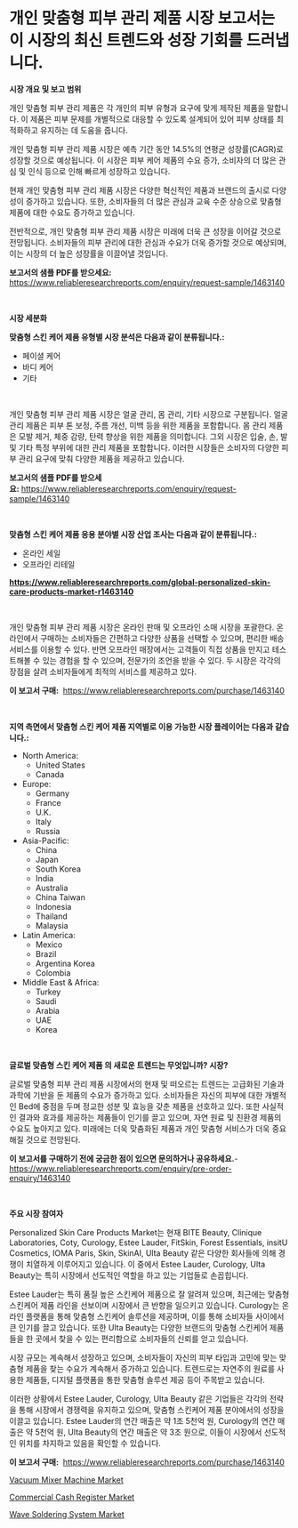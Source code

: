 <p><h1>개인 맞춤형 피부 관리 제품 시장 보고서는 이 시장의 최신 트렌드와 성장 기회를 드러냅니다.</h1></p><p><strong>시장 개요 및 보고 범위</strong></p>
<p><p>개인 맞춤형 피부 관리 제품은 각 개인의 피부 유형과 요구에 맞게 제작된 제품을 말합니다. 이 제품은 피부 문제를 개별적으로 대응할 수 있도록 설계되어 있어 피부 상태를 최적화하고 유지하는 데 도움을 줍니다.</p><p>개인 맞춤형 피부 관리 제품 시장은 예측 기간 동안 14.5%의 연평균 성장률(CAGR)로 성장할 것으로 예상됩니다. 이 시장은 피부 케어 제품의 수요 증가, 소비자의 더 많은 관심 및 인식 등으로 인해 빠르게 성장하고 있습니다.</p><p>현재 개인 맞춤형 피부 관리 제품 시장은 다양한 혁신적인 제품과 브랜드의 출시로 다양성이 증가하고 있습니다. 또한, 소비자들의 더 많은 관심과 교육 수준 상승으로 맞춤형 제품에 대한 수요도 증가하고 있습니다.</p><p>전반적으로, 개인 맞춤형 피부 관리 제품 시장은 미래에 더욱 큰 성장을 이어갈 것으로 전망됩니다. 소비자들의 피부 관리에 대한 관심과 수요가 더욱 증가할 것으로 예상되며, 이는 시장의 더 높은 성장률을 이끌어낼 것입니다.</p></p>
<p><strong>보고서의 샘플 PDF를 받으세요:</strong> <a href="https://www.reliableresearchreports.com/enquiry/request-sample/1463140">https://www.reliableresearchreports.com/enquiry/request-sample/1463140</a></p>
<p>&nbsp;</p>
<p><strong>시장 세분화</strong></p>
<p><strong>맞춤형 스킨 케어 제품 유형별 시장 분석은 다음과 같이 분류됩니다.:</strong></p>
<p><ul><li>페이셜 케어</li><li>바디 케어</li><li>기타</li></ul></p>
<p>&nbsp;</p>
<p><p>개인 맞춤형 피부 관리 제품 시장은 얼굴 관리, 몸 관리, 기타 시장으로 구분됩니다. 얼굴 관리 제품은 피부 톤 보정, 주름 개선, 미백 등을 위한 제품을 포함합니다. 몸 관리 제품은 모발 제거, 체중 감량, 탄력 향상을 위한 제품을 의미합니다. 그외 시장은 입술, 손, 발 및 기타 특정 부위에 대한 관리 제품을 포함합니다. 이러한 시장들은 소비자의 다양한 피부 관리 요구에 맞춰 다양한 제품을 제공하고 있습니다.</p></p>
<p><strong>보고서의 샘플 PDF를 받으세요:</strong>&nbsp;<a href="https://www.reliableresearchreports.com/enquiry/request-sample/1463140">https://www.reliableresearchreports.com/enquiry/request-sample/1463140</a></p>
<p>&nbsp;</p>
<p><strong> 맞춤형 스킨 케어 제품 응용 분야별 시장 산업 조사는 다음과 같이 분류됩니다.:</strong></p>
<p><ul><li>온라인 세일</li><li>오프라인 리테일</li></ul></p>
<p><strong><a href="https://www.reliableresearchreports.com/global-personalized-skin-care-products-market-r1463140">https://www.reliableresearchreports.com/global-personalized-skin-care-products-market-r1463140</a></strong></p>
<p>&nbsp;</p>
<p><p>개인 맞춤형 피부 관리 제품 시장은 온라인 판매 및 오프라인 소매 시장을 포괄한다. 온라인에서 구매하는 소비자들은 간편하고 다양한 상품을 선택할 수 있으며, 편리한 배송 서비스를 이용할 수 있다. 반면 오프라인 매장에서는 고객들이 직접 상품을 만지고 테스트해볼 수 있는 경험을 할 수 있으며, 전문가의 조언을 받을 수 있다. 두 시장은 각각의 장점을 살려 소비자들에게 최적의 서비스를 제공하고 있다.</p></p>
<p><strong>이 보고서 구매:</strong>&nbsp; <a href="https://www.reliableresearchreports.com/purchase/1463140">https://www.reliableresearchreports.com/purchase/1463140</a></p>
<p>&nbsp;</p>
<p><strong>지역 측면에서 맞춤형 스킨 케어 제품 지역별로 이용 가능한 시장 플레이어는 다음과 같습니다.:</strong></p>
<p><ul>
    <li>
        North America:
        <ul>
            <li>United States</li>
            <li>Canada</li>
        </ul>
    </li>
    <li>
        Europe:
        <ul>
            <li>Germany</li>
            <li>France</li>
            <li>U.K.</li>
            <li>Italy</li>
            <li>Russia</li>
        </ul>
    </li>
    <li>
        Asia-Pacific:
        <ul>
            <li>China</li>
            <li>Japan</li>
            <li>South Korea</li>
            <li>India</li>
            <li>Australia</li>
            <li>China Taiwan</li>
            <li>Indonesia</li>
            <li>Thailand</li>
            <li>Malaysia</li>
        </ul>
    </li>
    <li>
        Latin America:
        <ul>
            <li>Mexico</li>
            <li>Brazil</li>
            <li>Argentina Korea</li>
            <li>Colombia</li>
        </ul>
    </li>
    <li>
        Middle East & Africa:
        <ul>
            <li>Turkey</li>
            <li>Saudi</li>
            <li>Arabia</li>
            <li>UAE</li>
            <li>Korea</li>
        </ul>
    </li>
    </ul></p>
<p>&nbsp;</p>
<p><strong>글로벌 맞춤형 스킨 케어 제품 의 새로운 트렌드는 무엇입니까? 시장?</strong></p>
<p><p>글로벌 맞춤형 피부 관리 제품 시장에서의 현재 및 떠오르는 트렌드는 고급화된 기술과 과학에 기반을 둔 제품의 수요가 증가하고 있다. 소비자들은 자신의 피부에 대한 개별적인 Bed에 중점을 두며 정교한 성분 및 효능을 갖춘 제품을 선호하고 있다. 또한 사실적인 결과와 효과를 제공하는 제품들이 인기를 끌고 있으며, 자연 원료 및 친환경 제품의 수요도 높아지고 있다. 미래에는 더욱 맞춤화된 제품과 개인 맞춤형 서비스가 더욱 중요해질 것으로 전망된다.</p></p>
<p><strong>이 보고서를 구매하기 전에 궁금한 점이 있으면 문의하거나 공유하세요.</strong>- <a href="https://www.reliableresearchreports.com/enquiry/pre-order-enquiry/1463140">https://www.reliableresearchreports.com/enquiry/pre-order-enquiry/1463140</a></p>
<p>&nbsp;</p>
<p><strong>주요 시장 참여자</strong></p>
<p><p>Personalized Skin Care Products Market는 현재 BITE Beauty, Clinique Laboratories, Coty, Curology, Estee Lauder, FitSkin, Forest Essentials, insitU Cosmetics, IOMA Paris, Skin, SkinAI, Ulta Beauty 같은 다양한 회사들에 의해 경쟁이 치열하게 이루어지고 있습니다. 이 중에서 Estee Lauder, Curology, Ulta Beauty는 특히 시장에서 선도적인 역할을 하고 있는 기업들로 손꼽힙니다.</p><p>Estee Lauder는 특히 품질 높은 스킨케어 제품으로 잘 알려져 있으며, 최근에는 맞춤형 스킨케어 제품 라인을 선보이며 시장에서 큰 반향을 일으키고 있습니다. Curology는 온라인 플랫폼을 통해 맞춤형 스킨케어 솔루션을 제공하며, 이를 통해 소비자들 사이에서 큰 인기를 끌고 있습니다. 또한 Ulta Beauty는 다양한 브랜드의 맞춤형 스킨케어 제품들을 한 곳에서 찾을 수 있는 편리함으로 소비자들의 신뢰를 얻고 있습니다.</p><p>시장 규모는 계속해서 성장하고 있으며, 소비자들이 자신의 피부 타입과 고민에 맞는 맞춤형 제품을 찾는 수요가 계속해서 증가하고 있습니다. 트렌드로는 자연주의 원료를 사용한 제품들, 디지털 플랫폼을 통한 맞춤형 솔루션 제공 등이 주목받고 있습니다.</p><p>이러한 상황에서 Estee Lauder, Curology, Ulta Beauty 같은 기업들은 각각의 전략을 통해 시장에서 경쟁력을 유지하고 있으며, 맞춤형 스킨케어 제품 분야에서의 성장을 이끌고 있습니다. Estee Lauder의 연간 매출은 약 1조 5천억 원, Curology의 연간 매출은 약 5천억 원, Ulta Beauty의 연간 매출은 약 3조 원으로, 이들이 시장에서 선도적인 위치를 차지하고 있음을 확인할 수 있습니다.</p></p>
<p><strong>이 보고서 구매:</strong>&nbsp;&nbsp;<a href="https://www.reliableresearchreports.com/purchase/1463140">https://www.reliableresearchreports.com/purchase/1463140</a></p>
<p><p><a href="https://github.com/provorikovar/Market-Research-Report-List-4/blob/main/vacuum-mixer-machine-market.md">Vacuum Mixer Machine Market</a></p><p><a href="https://github.com/Sinjinluong3e0awx2m195k76/Market-Research-Report-List-2/blob/main/commercial-cash-register-market.md">Commercial Cash Register Market</a></p><p><a href="https://github.com/CliffMedina6/Market-Research-Report-List-4/blob/main/wave-soldering-system-market.md">Wave Soldering System Market</a></p></p>